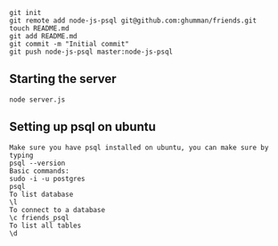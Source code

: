 ```
git init
git remote add node-js-psql git@github.com:ghumman/friends.git
touch README.md
git add README.md
git commit -m "Initial commit"
git push node-js-psql master:node-js-psql
```

## Starting the server
```
node server.js
```

## Setting up psql on ubuntu
```
Make sure you have psql installed on ubuntu, you can make sure by typing
psql --version
Basic commands: 
sudo -i -u postgres
psql
To list database
\l
To connect to a database
\c friends_psql
To list all tables
\d
```
